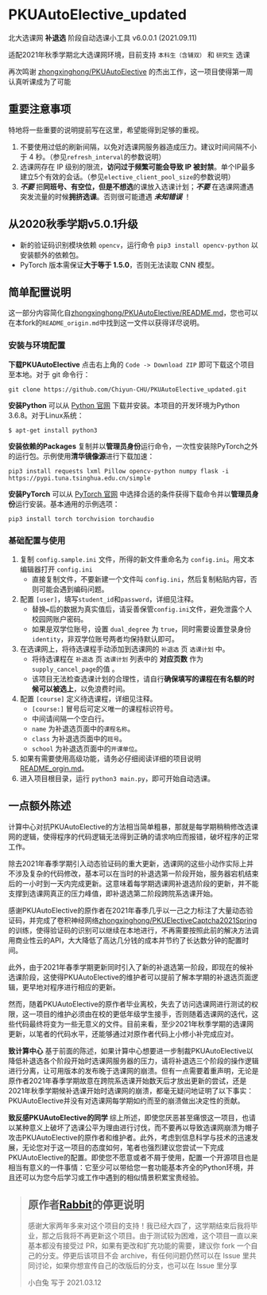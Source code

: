 # PKUAutoElective_updated

北大选课网 **补退选** 阶段自动选课小工具 v6.0.0.1 (2021.09.11)

适配2021年秋季学期北大选课网环境，目前支持 `本科生（含辅双）` 和 `研究生` 选课

再次鸣谢 [zhongxinghong/PKUAutoElective](https://github.com/zhongxinghong/PKUAutoElective) 的杰出工作，这一项目使得第一周认真听课成为了可能

## 重要注意事项

特地将一些重要的说明提前写在这里，希望能得到足够的重视。

1. 不要使用过低的刷新间隔，以免对选课网服务器造成压力。建议时间间隔不小于 4 秒。（参见`refresh_interval`的参数说明）
2. 选课网存在 IP 级别的限流，**访问过于频繁可能会导致 IP 被封禁**。单个IP最多建立5个有效的会话。（参见`elective_client_pool_size`的参数说明）
3. ***不要*** 把**同班号、有空位，但是不想选**的课放入选课计划；***不要*** 在选课网遭遇突发流量的时候**拥挤选课**。否则很可能遭遇 ***未知错误*** ！

## 从2020秋季学期v5.0.1升级
- 新的验证码识别模块依赖 `opencv`，运行命令 `pip3 install opencv-python` 以安装额外的依赖包。
- PyTorch 版本需保证**大于等于 1.5.0**，否则无法读取 CNN 模型。

## 简单配置说明

这一部分内容简化自[zhongxinghong/PKUAutoElective/README.md](https://github.com/zhongxinghong/PKUAutoElective/blob/master/README.md)，您也可以在本fork的`README_origin.md`中找到这一文件以获得详尽说明。

### 安装与环境配置

**下载PKUAutoElective** 点击右上角的 `Code -> Download ZIP` 即可下载这个项目至本地。对于 git 命令行：
```console
git clone https://github.com/Chiyun-CHU/PKUAutoElective_updated.git
```

**安装Python** 可以从 [Python 官网](https://www.python.org/) 下载并安装。本项目的开发环境为Python 3.6.8。对于Linux系统：
```console
$ apt-get install python3
```

**安装依赖的Packages** 复制并以**管理员身份**运行命令，一次性安装除PyTorch之外的运行包。示例使用**清华镜像源**进行下载加速：
```console
pip3 install requests lxml Pillow opencv-python numpy flask -i https://pypi.tuna.tsinghua.edu.cn/simple
```

**安装PyTorch** 可以从 [PyTorch 官网](https://pytorch.org/) 中选择合适的条件获得下载命令并以**管理员身份**运行安装。基本通用的示例选项：
```console
pip3 install torch torchvision torchaudio
```

### 基础配置与使用

1. 复制 `config.sample.ini` 文件，所得的新文件重命名为 `config.ini`。用文本编辑器打开 `config.ini` 
    - 直接复制文件，不要新建一个文件叫 `config.ini`，然后复制粘贴内容，否则可能会遇到编码问题。
2. 配置 `[user]`，填写`student_id`和`password`，详细见注释。
    - 替换` = `后的数据为真实值后，请妥善保管`config.ini`文件，避免泄露个人校园网账户密码。
    - 如果是双学位账号，设置 `dual_degree` 为 `true`，同时需要设置登录身份 `identity`，非双学位账号两者均保持默认即可。
3. 在选课网上，将待选课程手动添加到选课网的 `补退选` 页 `选课计划` 中。
    - 将待选课程在 `补退选` 页 `选课计划` 列表中的 **对应页数** 作为 `supply_cancel_page`的值 。
    - 该项目无法检查选课计划的合理性，请自行**确保填写的课程在有名额的时候可以被选上**，以免浪费时间。
4. 配置 `[course]` 定义待选课程，详细见注释。
    - `[course:]` 冒号后可定义唯一的课程标识符号。
    - 中间请间隔一个空白行。
    - `name` 为补退选页面中的`课程名称`。
    - `class` 为补退选页面中的`班号`。
    - `school` 为补退选页面中的`开课单位`。
5. 如果有需要使用高级功能，请务必仔细阅读详细的项目说明 [README_orgin.md](https://github.com/Chiyun-CHU/PKUAutoElective_updated/blob/master/README_origin.md)。
6. 进入项目根目录，运行 `python3 main.py`，即可开始自动选课。


## 一点额外陈述

计算中心对抗PKUAutoElective的方法相当简单粗暴，那就是每学期稍稍修改选课网的逻辑，使得程序的代码逻辑无法得到正确的请求响应而报错，破坏程序的正常工作。

除去2021年春季学期引入动态验证码的重大更新，选课网的这些小动作实际上并不涉及复杂的代码修改，基本可以在当时的补退选第一阶段开始，服务器宕机结束后的一小时到一天内完成更新。这意味着每学期选课网补退选阶段的更新，并不能支撑到选课网真正的压力峰值，即补退选第二阶段跨院系选课开始。

感谢PKUAutoElective的原作者在2021年春季几乎以一己之力标注了大量动态验证码，并完成了卷积神经网络[zhongxinghong/PKUElectiveCaptcha2021Spring](https://github.com/zhongxinghong/PKUElectiveCaptcha2021Spring)的训练，使得验证码的识别可以继续在本地进行，不再需要按照此前的解决方法调用商业性云的API，大大降低了高达几分钱的成本并节约了长达数分钟的配置时间。

此外，由于2021年春季学期更新同时引入了新的补退选第一阶段，即现在的候补选课阶段，这使得PKUAutoElective的维护者可以提前了解本学期的补退选页面逻辑，更早地对程序进行相应的更新。

然而，随着PKUAutoElective的原作者毕业离校，失去了访问选课网进行测试的权限，这一项目的维护必须由在校的更低年级学生接手，否则随着选课网的迭代，这些代码最终将变为一些无意义的文件。目前来看，至少2021年秋季学期的选课网更新，以笔者的代码水平，还能够通过对原作者代码上小修小补完成应对。

**致计算中心** 基于前面的陈述，如果计算中心想要进一步制裁PKUAutoElective以降低补退选各个阶段开始时选课网服务器的压力，请将补退选三个阶段的操作逻辑进行分离，让可用版本的发布晚于选课网的崩溃。但有一点需要着重声明，无论是原作者2021年春季学期故意在跨院系选课开始数天后才放出更新的尝试，还是2021年秋季学期候补选课开始时选课网的崩溃，都毫无疑问地证明了以下事实：PKUAutoElective并没有对选课网每学期如约而至的崩溃做出决定性的贡献。

**致反感PKUAutoElective的同学** 综上所述，即使您厌恶甚至痛恨这一项目，也请以某种意义上破坏了选课公平为理由进行讨伐，而不要再以导致选课网崩溃为帽子攻击PKUAutoElective的原作者和维护者。此外，考虑到信息科学与技术的迅速发展，无论您对于这一项目的态度如何，笔者也强烈建议您尝试一下完成PKUAutoElective的配置。即使您不愿意或者不屑于使用，配置一个开源项目也是相当有意义的一件事情：它至少可以带给您一套功能基本齐全的Python环境，并且还可以为您今后学习或工作中遇到的相似情景积累宝贵经验。

> ## 原作者[Rabbit](https://github.com/zhongxinghong)的停更说明
> 
> 感谢大家两年多来对这个项目的支持！我已经大四了，这学期结束后我将毕业，那之后我将不再更新这个项目。由于测试较为困难，这个项目一直以来基本都没有接受过 PR，如果有更改和扩充功能的需要，建议你 fork 一个自己的分支。停更后该项目不会 archive，有任何问题仍然可以在 Issue 里共同讨论，如果你想宣传自己的改版后的分支，也可以在 Issue 里分享
> 
> 小白兔 写于 2021.03.12
